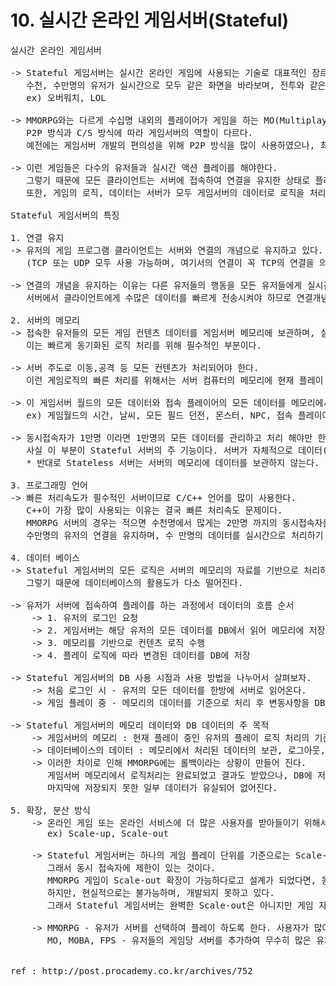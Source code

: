 # 10. 실시간 온라인 게임서버(Stateful)

<pre>
실시간 온라인 게임서버

-> Stateful 게임서버는 실시간 온라인 게임에 사용되는 기술로 대표적인 장르는 MMORPG가 있다.
   수천, 수만명의 유저가 실시간으로 모두 같은 화면을 바라보며, 전투와 같은 동적인 플레이를 한다.
   ex) 오버워치, LOL
   
-> MMORPG와는 다르게 수십명 내외의 플레이어가 게임을 하는 MO(Multiplayer Online) FPS, MOBA 게임 장르의 경우는
   P2P 방식과 C/S 방식에 따라 게임서버의 역할이 다르다.
   예전에는 게임서버 개발의 편의성을 위해 P2P 방식을 많이 사용하였으나, 최근에는 C/S 구조의 방식을 많이 사용하고 있다.

-> 이런 게임들은 다수의 유저들과 실시간 액션 플레이를 해야한다.
   그렇기 때문에 모든 클라이언트는 서버에 접속하여 연결을 유지한 상태로 플레이를 진행 한다.
   또한, 게임의 로직, 데이터는 서버가 모두 게임서버의 데이터로 로직을 처리하게 된다.

Stateful 게임서버의 특징

1. 연결 유지
-> 유저의 게임 프로그램 클라이언트는 서버와 연결의 개념으로 유지하고 있다.
   (TCP 또는 UDP 모두 사용 가능하며, 여기서의 연결이 꼭 TCP의 연결을 의미하는 것은 아니다.)

-> 연결의 개념을 유지하는 이유는 다른 유저들의 행동을 모든 유저들에게 실시간으로 전송시켜야 한다.
   서버에서 클라이언트에게 수많은 데이터를 빠르게 전송시켜야 하므로 연결개념이 필수적으로 들어간다.
   
2. 서버의 메모리
-> 접속한 유저들의 모든 게임 컨텐츠 데이터를 게임서버 메모리에 보관하며, 실시간으로 로직을 처리한다.
   이는 빠르게 동기화된 로직 처리를 위해 필수적인 부분이다.

-> 서버 주도로 이동,공격 등 모든 컨텐츠가 처리되어야 한다.
   이런 게임로직의 빠른 처리를 위해서는 서버 컴퓨터의 메모리에 현재 플레이 중인 모든 유저의 컨텐츠 데이터를 보관하여 처리하도록 한다.

-> 이 게임서버 월드의 모든 데이터와 접속 플레이어의 모든 데이터를 메모리에서 관리한다.
   ex) 게임월드의 시간, 날씨, 모든 필드 던전, 몬스터, NPC, 접속 플레이어의 모든 정보, 아이템, 파티 등등 ...
  
-> 동시접속자가 1만명 이라면 1만명의 모든 데이터를 관리하고 처리 해야만 한다.
   사실 이 부분이 Stateful 서버의 주 기능이다. 서버가 자체적으로 데이터(상태)를 유지한다.
   * 반대로 Stateless 서버는 서버의 메모리에 데이터를 보관하지 않는다.
   
3. 프로그래밍 언어
-> 빠른 처리속도가 필수적인 서버이므로 C/C++ 언어를 많이 사용한다. 
   C++이 가장 많이 사용되는 이유는 결국 빠른 처리속도 문제이다.
   MMORPG 서버의 경우는 적으면 수천명에서 많게는 2만명 까지의 동시접속자를 처리하는 서버도 있다.
   수만명의 유저의 연결을 유지하며, 수 만명의 데이터를 실시간으로 처리하기 위해선 고성능의 기술이 필수이다.
   
4. 데이터 베이스
-> Stateful 게임서버의 모든 로직은 서버의 메모리의 자료를 기반으로 처리하게 된다.
   그렇기 때문에 데이터베이스의 활용도가 다소 떨어진다.

-> 유저가 서버에 접속하여 플레이를 하는 과정에서 데이터의 흐름 순서
    -> 1. 유저의 로그인 요청
    -> 2. 게임서버는 해당 유저의 모든 데이터를 DB에서 읽어 메모리에 저장
    -> 3. 메모리를 기반으로 컨텐츠 로직 수행
    -> 4. 플레이 로직에 따라 변경된 데이터를 DB에 저장
    
-> Stateful 게임서버의 DB 사용 시점과 사용 방법을 나누어서 살펴보자.
    -> 처음 로그인 시 - 유저의 모든 데이터를 한방에 서버로 읽어온다. 
    -> 게임 플레이 중 - 메모리의 데이터를 기준으로 처리 후 변동사항을 DB에 저장
    
-> Stateful 게임서버의 메모리 데이터와 DB 데이터의 주 목적
    -> 게임서버의 메모리 : 현재 플레이 중인 유저의 플레이 로직 처리의 기준, 실제 최신 데이터
    -> 데이터베이스의 데이터 : 메모리에서 처리된 데이터의 보관, 로그아웃, 서버 OFF 시 보관을 위한 데이터
    -> 이러한 차이로 인해 MMORPG에는 롤백이라는 상황이 만들어 진다. 
       게임서버 메모리에서 로직처리는 완료되었고 결과도 받았으나, DB에 저장되기 이전에 게임서버가 다운된다면 
       마지막에 저장되지 못한 일부 데이터가 유실되어 없어진다.
       
5. 확장, 분산 방식
    -> 온라인 게임 또는 온라인 서비스에 더 많은 사용자를 받아들이기 위해서는 서버를 확장, 분산해야한다.
       ex) Scale-up, Scale-out
    
    -> Stateful 게임서버는 하나의 게임 플레이 단위를 기준으로는 Scale-out이 불가능하다.
       그래서 동시 접속자에 제한이 있는 것이다.
       MMORPG 게임이 Scale-out 확장이 가능하다로고 설계가 되었다면, 동시접속자 무제한 단일 월드가 만들어 질 수 있다.
       하지만, 현실적으로는 불가능하며, 개발되지 못하고 있다.
       그래서 Stateful 게임서버는 완벽한 Scale-out은 아니지만 게임 자체를 나누거나, 지역 구획화를 통해 비슷하게 처리하고 있다.
    
    -> MMORPG - 유저가 서버를 선택하여 플레이 하도록 한다. 사용자가 많아지면 서버를 추가하여 사용자에 대한 서버 접속을 분산시킨다.
       MO, MOBA, FPS - 유저들의 게임당 서버를 추가하여 무수히 많은 유저가 플레이 할 수 있도록 한다.
       
       
ref : http://post.procademy.co.kr/archives/752
</pre>
